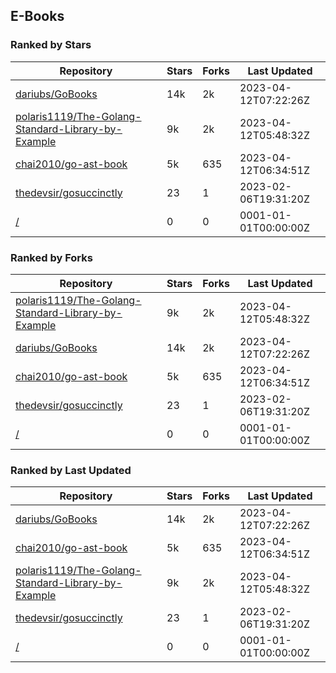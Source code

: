 ## E-Books

### Ranked by Stars

| Repository | Stars | Forks | Last Updated |
|------------|-------|-------|--------------|
| [dariubs/GoBooks](https://github.com/dariubs/GoBooks) | 14k | 2k | 2023-04-12T07:22:26Z |
| [polaris1119/The-Golang-Standard-Library-by-Example](https://github.com/polaris1119/The-Golang-Standard-Library-by-Example) | 9k | 2k | 2023-04-12T05:48:32Z |
| [chai2010/go-ast-book](https://github.com/chai2010/go-ast-book) | 5k | 635 | 2023-04-12T06:34:51Z |
| [thedevsir/gosuccinctly](https://github.com/thedevsir/gosuccinctly) | 23 | 1 | 2023-02-06T19:31:20Z |
| [/](https://github.com/thewhitetulip/web-dev-golang-anti-textbook/) | 0 | 0 | 0001-01-01T00:00:00Z |

### Ranked by Forks

| Repository | Stars | Forks | Last Updated |
|------------|-------|-------|--------------|
| [polaris1119/The-Golang-Standard-Library-by-Example](https://github.com/polaris1119/The-Golang-Standard-Library-by-Example) | 9k | 2k | 2023-04-12T05:48:32Z |
| [dariubs/GoBooks](https://github.com/dariubs/GoBooks) | 14k | 2k | 2023-04-12T07:22:26Z |
| [chai2010/go-ast-book](https://github.com/chai2010/go-ast-book) | 5k | 635 | 2023-04-12T06:34:51Z |
| [thedevsir/gosuccinctly](https://github.com/thedevsir/gosuccinctly) | 23 | 1 | 2023-02-06T19:31:20Z |
| [/](https://github.com/thewhitetulip/web-dev-golang-anti-textbook/) | 0 | 0 | 0001-01-01T00:00:00Z |

### Ranked by Last Updated

| Repository | Stars | Forks | Last Updated |
|------------|-------|-------|--------------|
| [dariubs/GoBooks](https://github.com/dariubs/GoBooks) | 14k | 2k | 2023-04-12T07:22:26Z |
| [chai2010/go-ast-book](https://github.com/chai2010/go-ast-book) | 5k | 635 | 2023-04-12T06:34:51Z |
| [polaris1119/The-Golang-Standard-Library-by-Example](https://github.com/polaris1119/The-Golang-Standard-Library-by-Example) | 9k | 2k | 2023-04-12T05:48:32Z |
| [thedevsir/gosuccinctly](https://github.com/thedevsir/gosuccinctly) | 23 | 1 | 2023-02-06T19:31:20Z |
| [/](https://github.com/thewhitetulip/web-dev-golang-anti-textbook/) | 0 | 0 | 0001-01-01T00:00:00Z |

